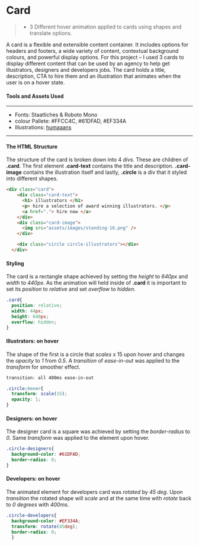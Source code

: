 # Card

>* 3 Different hover animation applied to cards using shapes and translate options. 

A card is a flexible and extensible content container. It includes options for headers and footers, a wide variety of content, contextual background colours, and powerful display options.
For this project – I used 3 cards to display different content that can be used by an agency to help get illustrators, designers and developers jobs. 
The card holds a title, description, CTA to hire them and an illustration that animates when the user is on a hover state. 



#### Tools and Assets Used
---

- Fonts: Staatliches & Roboto Mono
- colour Pallete: #FFCC4C, #61DFAD, #EF334A
- Illustrations: [humaaans](https://www.humaaans.com/)

---

#### The HTML Structure
The structure of the card is broken down into 4 *divs*. These are children of **.card**. 
The first element **.card-text** contains the title and description. **.card-image** contains the illustration itself and lastly, **.circle** is a div that it styled into different shapes.

```html
<div class="card">
    <div class="card-text">
      <h1> illustrators </h1>
      <p> hire a selection of award winning illustrators. </p>
      <a href="."> hire now </a>
    </div>
    <div class="card-image">
      <img src="assets/images/standing-16.png" />
    </div>

    <div class="circle circle-illustrators"></div>
  </div>
```

#### Styling 
The card is a rectangle shape achieved by setting the *height* to *640px* and *width* to *440px*. As the animation will held inside of **.card** it is important to set its *position* to *relative* and set *overflow* to *hidden*.

```css
.card{
  position: relative;
  width: 44px;
  height: 640px;
  overflow: hidden;
}
```
#### Illustrators: on hover
The shape of the first is a circle that *scales* x 15 upon hover and changes the *opacity* to *1* from *0.5*. A *transition* of *ease-in-out* was applied to the *transform* for smoother effect.

``` css
transition: all 400ms ease-in-out

```

``` css
.circle:hover{
  transform: scale(15);
  opacity: 1;
}
```

#### Designers: on hover
The designer card is a square was achieved by setting the *border-radius* to *0*. Same *transform* was applied to the element upon hover. 

``` css
.circle-designers{
  background-color: #61DFAD;
  border-radius: 0;
}

```

#### Developers: on hover
The animated element for developers card was *rotated* by *45 deg*. Upon *transition* the rotated shape will *scale* and at the same time with *rotate* back to *0 degrees* with *400ms*.

``` css
.circle-developers{
  background-color: #EF334A;
  transform: rotate(45deg);
  border-radius: 0;
  }
```













